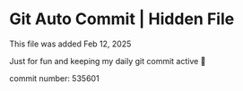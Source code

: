 # Git Auto Commit | Hidden File

This file was added Feb 12, 2025

Just for fun and keeping my daily git commit active 🤪

commit number: 535601

